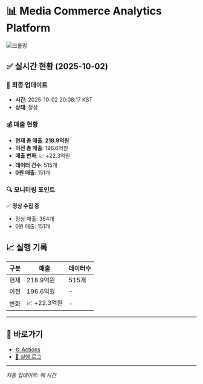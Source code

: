 # 📊 Media Commerce Analytics Platform

![크롤링](https://img.shields.io/badge/크롤링-정상-green)

## ✅ 실시간 현황 (2025-10-02)

### 📍 최종 업데이트
- **시간**: 2025-10-02 20:08:17 KST
- **상태**: 정상

### 💰 매출 현황
- **현재 총 매출**: **218.9억원**
- **이전 총 매출**: 196.6억원
- **매출 변화**: 📈 +22.3억원
- **데이터 건수**: 515개
- **0원 매출**: 151개

### 🔍 모니터링 포인트

✅ **정상 수집 중**
- 정상 매출: 364개
- 0원 매출: 151개


## 📈 실행 기록

| 구분 | 매출 | 데이터수 |
|------|------|----------|
| 현재 | 218.9억원 | 515개 |
| 이전 | 196.6억원 | - |
| 변화 | 📈 +22.3억원 | - |

---

## 🔗 바로가기

- [⚙️ Actions](../../actions)
- [📝 실행 로그](../../actions/workflows/daily_scraping.yml)

---

*자동 업데이트: 매 시간*

